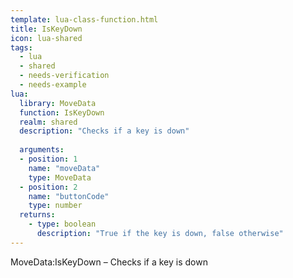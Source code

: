 ```yaml
---
template: lua-class-function.html
title: IsKeyDown
icon: lua-shared
tags:
  - lua
  - shared
  - needs-verification
  - needs-example
lua:
  library: MoveData
  function: IsKeyDown
  realm: shared
  description: "Checks if a key is down"
  
  arguments:
  - position: 1
    name: "moveData"
    type: MoveData
  - position: 2
    name: "buttonCode"
    type: number
  returns:
    - type: boolean
      description: "True if the key is down, false otherwise"
---
```


<div class="lua__search__keywords">
MoveData:IsKeyDown &#x2013; Checks if a key is down
</div>
